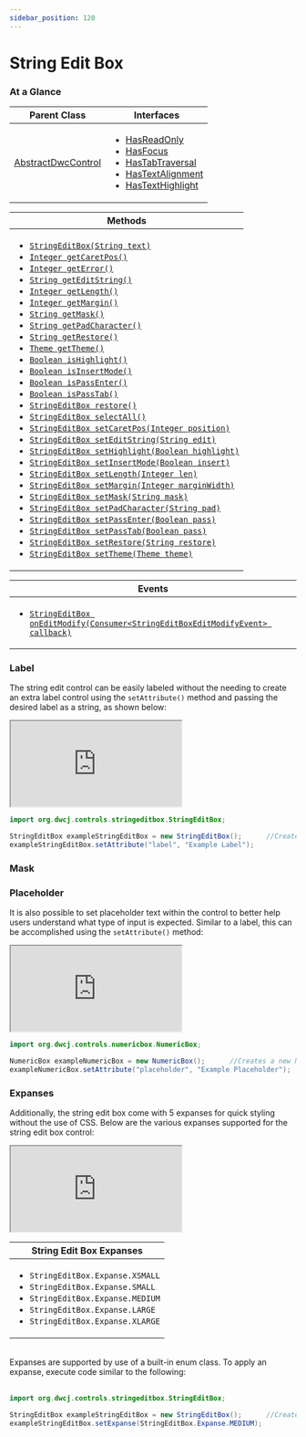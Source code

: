```yaml
---
sidebar_position: 120 
---
```


# String Edit Box

### At a Glance


|Parent Class| Interfaces |
|------------|------------|
|[AbstractDwcControl](#)| <ul><li>[HasReadOnly](#)</li><li>[HasFocus](#)</li><li>[HasTabTraversal](#)</li><li>[HasTextAlignment](#)</li><li>[HasTextHighlight](#)</li></ul>|

| Methods |
|------------|
| <ul><li>[`StringEditBox(String text)`](#)</li><li>[`Integer getCaretPos()`](#)</li><li>[`Integer getError()`](#)</li><li>[`String getEditString()`](#)</li><li>[`Integer getLength()`](#)</li><li>[`Integer getMargin()`](#)</li><li>[`String getMask()`](#)</li><li>[`String getPadCharacter()`](#)</li><li>[`String getRestore()`](#)</li><li>[`Theme getTheme()`](#)</li><li>[`Boolean isHighlight()`](#)</li><li>[`Boolean isInsertMode()`](#)</li><li>[`Boolean isPassEnter()`](#)</li><li>[`Boolean isPassTab()`](#)</li><li>[`StringEditBox restore()`](#)</li><li>[`StringEditBox selectAll()`](#)</li><li>[`StringEditBox setCaretPos(Integer position)`](#)</li><li>[`StringEditBox setEditString(String edit)`](#)</li><li>[`StringEditBox setHighlight(Boolean highlight)`](#)</li><li>[`StringEditBox setInsertMode(Boolean insert)`](#)</li><li>[`StringEditBox setLength(Integer len)`](#)</li><li>[`StringEditBox setMargin(Integer marginWidth)`](#)</li><li>[`StringEditBox setMask(String mask)`](#)</li><li>[`StringEditBox setPadCharacter(String pad)`](#)</li><li>[`StringEditBox setPassEnter(Boolean pass)`](#)</li><li>[`StringEditBox setPassTab(Boolean pass)`](#)</li><li>[`StringEditBox setRestore(String restore)`](#)</li><li>[`StringEditBox setTheme(Theme theme)`](#)</li></ul>|


| Events |
|------------|
| <ul><li>[`StringEditBox onEditModify(Consumer<StringEditBoxEditModifyEvent> callback)`](#)</li></ul> |


### Label


The string edit control can be easily labeled without the needing to create an extra label control using the `setAttribute()` method and passing the desired label as a string, as shown below: <br/>

<iframe 
loading="lazy"
src='http://localhost:8888/webapp/dwcj_control_demos?class=org.dwcj.control_demos.stringeditdemos.StringEditLabelDemo' 
style={{"width": "100%", "height":"125px"}}></iframe><br/>

```java
import org.dwcj.controls.stringeditbox.StringEditBox;

StringEditBox exampleStringEditBox = new StringEditBox();      //Creates a new StringEditBox
exampleStringEditBox.setAttribute("label", "Example Label");     
```


### Mask

### Placeholder

It is also possible to set placeholder text within the control to better help users understand what type of input is expected. Similar to a label, this can be accomplished using the `setAttribute()` method: <br/>

<iframe 
loading="lazy"
src='http://localhost:8888/webapp/dwcj_control_demos?class=org.dwcj.control_demos.stringeditdemos.StringEditPlaceholder' 
style={{"width": "100%", "height":"125px"}}></iframe><br/>

```java
import org.dwcj.controls.numericbox.NumericBox;

NumericBox exampleNumericBox = new NumericBox();      //Creates a new NumericBox
exampleNumericBox.setAttribute("placeholder", "Example Placeholder");
```

### Expanses

Additionally, the string edit box come with 5 expanses for quick styling without the use of CSS.
Below are the various expanses supported for the string edit box control: <br/>

<iframe 
loading="lazy"
src='http://localhost:8888/webapp/dwcj_control_demos?class=org.dwcj.control_demos.stringeditdemos.StringEditExpanse' 
style={{"width": "100%", "height":"125px"}}></iframe><br/>

|String Edit Box Expanses|
|-|
|<ul><li>```StringEditBox.Expanse.XSMALL```</li><li>```StringEditBox.Expanse.SMALL```</li><li>```StringEditBox.Expanse.MEDIUM```</li><li>```StringEditBox.Expanse.LARGE```</li><li>```StringEditBox.Expanse.XLARGE```</li></ul>|

<br/>Expanses are supported by use of a built-in enum class. To apply an expanse, execute code similar to the following: <br/><br />

```java
import org.dwcj.controls.stringeditbox.StringEditBox;

StringEditBox exampleStringEditBox = new StringEditBox();      //Creates a new StringEditBox
exampleStringEditBox.setExpanse(StringEditBox.Expanse.MEDIUM);     
```
